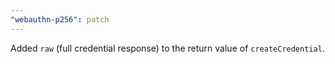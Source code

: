 ```yaml
---
"webauthn-p256": patch
---
```


Added `raw` (full credential response) to the return value of `createCredential`.
